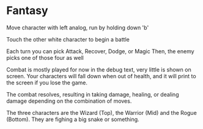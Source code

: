 # Fantasy

Move character with left analog, run by holding down 'b'

Touch the other white character to begin a battle

Each turn you can pick Attack, Recover, Dodge, or Magic
Then, the enemy picks one of those four as well

Combat is mostly played for now in the debug text, very little is shown on screen. Your characters will fall down when out of health, and it will print to the screen if you lose the game.

The combat resolves, resulting in taking damage, healing, or dealing damage depending on the combination of moves.

The three characters are the Wizard (Top), the Warrior (Mid) and the Rogue (Bottom). They are fighing a big snake or something.
